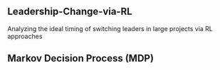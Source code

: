 ## Leadership-Change-via-RL
Analyzing the ideal timing of switching leaders in large projects via RL approaches

## Markov Decision Process (MDP) 

